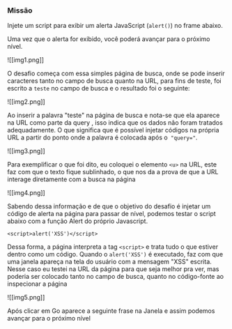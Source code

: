 
### Missão

Injete um script para exibir um alerta JavaScript (`alert()`) no frame abaixo.

Uma vez que o alerta for exibido, você poderá avançar para o próximo nível.

![[img1.png]]

O desafio começa com essa simples página de busca, onde se pode inserir caracteres tanto no campo de busca quanto na URL, para fins de teste, foi escrito a `teste` no campo de busca e o resultado foi o seguinte:

![[img2.png]]

Ao inserir a palavra "teste" na página de busca e nota-se que ela aparece na URL como parte da query , isso indica que os dados não foram tratados adequadamente. O que significa que é possível injetar códigos na própria URL a partir do ponto onde a palavra é colocada após o`` "query="``.

![[img3.png]]

Para exemplificar o que foi dito, eu coloquei o elemento `<u>` na URL, este faz com que o texto fique sublinhado, o que nos da a prova de que a URL interage diretamente com a busca na página

![[img4.png]]

Sabendo dessa informação e de que o objetivo do desafio é  injetar um código de alerta na página para passar de nível, podemos testar o script abaixo com a função Alert do próprio Javascript. 

`<script>alert('XSS')</script>`

Dessa forma, a página interpreta a tag `<script>` e trata tudo o que estiver dentro como um código. Quando o `alert('XSS')` é executado, faz com que uma janela apareça na tela do usuário com a mensagem "XSS" escrita. Nesse caso eu testei na URL da página para que seja melhor pra ver, mas poderia ser colocado tanto no campo de busca, quanto no código-fonte ao inspecionar a página

![[img5.png]]

Após clicar em Go aparece a seguinte frase na Janela e assim podemos avançar para o próximo nível


